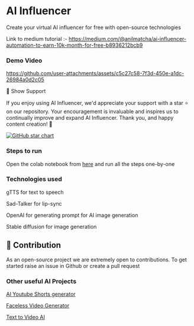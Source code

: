 # AI Influencer

Create your virtual AI influencer for free with open-source technologies

Link to medium tutorial :- https://medium.com/@anilmatcha/ai-influencer-automation-to-earn-10k-month-for-free-b8936212bcb9 

### Demo Video

https://github.com/user-attachments/assets/c5c27c58-7f3d-450e-a1dc-26984a0d2c05

🌟 Show Support

If you enjoy using AI Influencer, we'd appreciate your support with a star ⭐ on our repository. Your encouragement is invaluable and inspires us to continually improve and expand AI Influencer. Thank you, and happy content creation! 🎉

[![GitHub star chart](https://img.shields.io/github/stars/SamurAIGPT/AI-Influencer?style=social)](https://github.com/SamurAIGPT/AI-Influencer/stargazers)

### Steps to run

Open the colab notebook from [here](https://github.com/SamurAIGPT/AI-Influencer/blob/main/AI_Influencer.ipynb) and run all the steps one-by-one

### Technologies used

gTTS for text to speech

Sad-Talker for lip-sync

OpenAI for generating prompt for AI image generation

Stable diffusion for image generation

## 💁 Contribution

As an open-source project we are extremely open to contributions. To get started raise an issue in Github or create a pull request

### Other useful AI Projects

[AI Youtube Shorts generator](https://github.com/SamurAIGPT/AI-Youtube-Shorts-Generator/)

[Faceless Video Generator](https://github.com/SamurAIGPT/Faceless-Video-Generator)

[Text to Video AI](https://www.vadoo.tv/text-to-video-ai)
